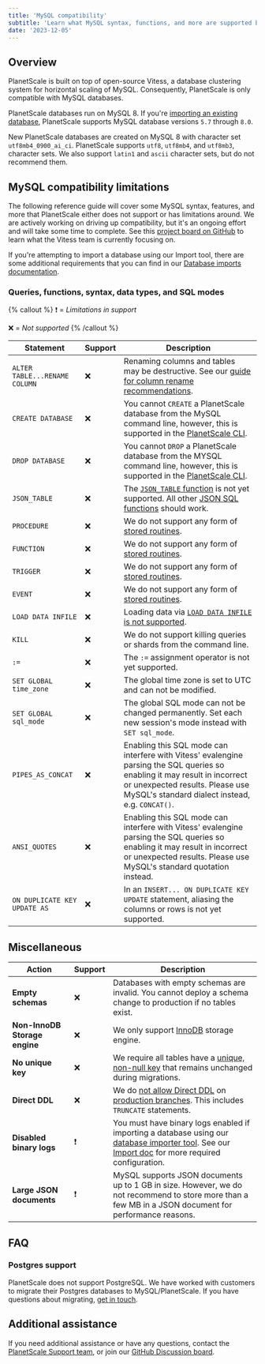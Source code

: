 ```yaml
---
title: 'MySQL compatibility'
subtitle: 'Learn what MySQL syntax, functions, and more are supported by PlanetScale'
date: '2023-12-05'
---
```


## Overview

PlanetScale is built on top of open-source Vitess, a database clustering system for horizontal scaling of MySQL. Consequently, PlanetScale is only compatible with MySQL databases.

PlanetScale databases run on MySQL 8. If you're [importing an existing database](/docs/imports/database-imports), PlanetScale supports MySQL database versions `5.7` through `8.0`.

New PlanetScale databases are created on MySQL 8 with character set `utf8mb4_0900_ai_ci`. PlanetScale supports `utf8`, `utf8mb4`, and `utf8mb3`, character sets. We also support `latin1` and `ascii` character sets, but do not recommend them.

## MySQL compatibility limitations

The following reference guide will cover some MySQL syntax, features, and more that PlanetScale either does not support or has limitations around. We are actively working on driving up compatibility, but it's an ongoing effort and will take some time to complete. See this [project board on GitHub](https://github.com/vitessio/vitess/projects/4) to learn what the Vitess team is currently focusing on.

If you're attempting to import a database using our Import tool, there are some additional requirements that you can find in our [Database imports documentation](/docs/imports/database-imports#import-limitations).

### Queries, functions, syntax, data types, and SQL modes

{% callout %}
❗ = _Limitations in support_

❌ = _Not supported_
{% /callout %}

| Statement                     | Support | Description                                                                                                                                                                                                                                                |
| ----------------------------- | ------- | ---------------------------------------------------------------------------------------------------------------------------------------------------------------------------------------------------------------------------------------------------------- |
| `ALTER TABLE...RENAME COLUMN` | ❌      | Renaming columns and tables may be destructive. See our [guide for column rename recommendations](/docs/learn/handling-table-and-column-renames).                                                                                                          |
| `CREATE DATABASE`             | ❌      | You cannot `CREATE` a PlanetScale database from the MySQL command line, however, this is supported in the [PlanetScale CLI](/docs/reference/database).                                                                                                     |
| `DROP DATABASE`               | ❌      | You cannot `DROP` a PlanetScale database from the MYSQL command line, however, this is supported in the [PlanetScale CLI](/docs/reference/database).                                                                                                       |
| `JSON_TABLE`                  | ❌      | The [`JSON_TABLE` function](https://dev.mysql.com/doc/refman/8.0/en/json-table-functions.html#function_json-table) is not yet supported. All other [JSON SQL functions](https://dev.mysql.com/doc/refman/8.0/en/json-function-reference.html) should work. |
| `PROCEDURE`                   | ❌      | We do not support any form of [stored routines](https://dev.mysql.com/doc/refman/8.0/en/stored-routines.html).                                                                                                                                             |
| `FUNCTION`                    | ❌      | We do not support any form of [stored routines](https://dev.mysql.com/doc/refman/8.0/en/stored-routines.html).                                                                                                                                             |
| `TRIGGER`                     | ❌      | We do not support any form of [stored routines](https://dev.mysql.com/doc/refman/8.0/en/stored-routines.html).                                                                                                                                             |
| `EVENT`                       | ❌      | We do not support any form of [stored routines](https://dev.mysql.com/doc/refman/8.0/en/stored-routines.html).                                                                                                                                             |
| `LOAD DATA INFILE`            | ❌      | Loading data via [`LOAD DATA INFILE` is not supported](https://github.com/vitessio/vitess/issues/2976).                                                                                                                                                    |
| `KILL`                        | ❌      | We do not support killing queries or shards from the command line.                                                                                                                                                                                         |
| `:=`                          | ❌      | The `:=` assignment operator is not yet supported.                                                                                                                                                                                                         |
| `SET GLOBAL time_zone`        | ❌      | The global time zone is set to UTC and can not be modified.                                                                                                                                                                                                |
| `SET GLOBAL sql_mode`         | ❌      | The global SQL mode can not be changed permanently. Set each new session's mode instead with `SET sql_mode`.                                                                                                                                               |
| `PIPES_AS_CONCAT`             | ❌      | Enabling this SQL mode can interfere with Vitess' evalengine parsing the SQL queries so enabling it may result in incorrect or unexpected results. Please use MySQL's standard dialect instead, e.g. `CONCAT()`.                                           |
| `ANSI_QUOTES`                 | ❌      | Enabling this SQL mode can interfere with Vitess' evalengine parsing the SQL queries so enabling it may result in incorrect or unexpected results. Please use MySQL's standard quotation instead.                                                          |
| `ON DUPLICATE KEY UPDATE AS`  | ❌      | In an `INSERT... ON DUPLICATE KEY UPDATE` statement, aliasing the columns or rows is not yet supported.                                                                                                                                                    |

## Miscellaneous

| Action                        | Support | Description                                                                                                                                                                                                                                     |
| ----------------------------- | ------- | ----------------------------------------------------------------------------------------------------------------------------------------------------------------------------------------------------------------------------------------------- |
| **Empty schemas**             | ❌      | Databases with empty schemas are invalid. You cannot deploy a schema change to production if no tables exist.                                                                                                                                   |
| **Non-InnoDB Storage engine** | ❌      | We only support [InnoDB](https://dev.mysql.com/doc/refman/8.0/en/innodb-storage-engine.html) storage engine.                                                                                                                                    |
| **No unique key**             | ❌      | We require all tables have a [unique, non-null key](/docs/learn/change-single-unique-key) that remains unchanged during migrations.                                                                                                             |
| **Direct DDL**                | ❌      | We do [not allow Direct DDL](/docs/learn/how-online-schema-change-tools-work) on [production branches](/docs/concepts/branching). This includes `TRUNCATE` statements.                                                                          |
| **Disabled binary logs**      | ❗      | You must have binary logs enabled if importing a database using our [database importer tool](/docs/imports/database-imports). See our [Import doc](/docs/imports/database-imports#server-configuration-issues) for more required configuration. |
| **Large JSON documents**      | ❗      | MySQL supports JSON documents up to 1 GB in size. However, we do not recommend to store more than a few MB in a JSON document for performance reasons.                                                                                          |

## FAQ

### Postgres support

PlanetScale does not support PostgreSQL. We have worked with customers to migrate their Postgres databases to MySQL/PlanetScale. If you have questions about migrating, [get in touch](/contact).

## Additional assistance

If you need additional assistance or have any questions, contact the [PlanetScale Support team](https://support.planetscale.com/hc/en-us), or join our [GitHub Discussion board](https://github.com/planetscale/beta/discussions).
